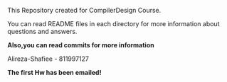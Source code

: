 This Repository created for CompilerDesign Course.

You can read README files in each directory for more information about questions and answers.

**Also,you can read commits for more information**

Alireza-Shafiee - 811997127

**The first Hw has been emailed!**



